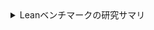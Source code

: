 <details><summary>Leanベンチマークの研究サマリ</summary>

---

# 研究の要旨（Executive summary）

* **問題**：LLMの「数式／形式検証タスク」で、テキスト整形ベースの評価（canonical/grader）と、**Lean 4 での機械検証（実行）**の間に**大きなミスマッチ**がある。
* **手法**：

  1. 出力をタクティク・ホワイトリストとフォーマットで**強制整形（Gate）**。
  2. さらに表記ゆれを吸収する**正規化（style-canon）**。
  3. **Lean 実行**を最終判定（success@1）。
  4. ベンチ（bench_v0_4.jsonl）を**600件×6チャンク**で並列検証（`eval_success_lean4_chunked.py`）。
* **主要結果**：多様な LLM（GPT-4o-mini, Claude-3.5-Sonnet, Llama-3.1-8B, Mistral-7B, OpenChat, Qwen-2.5 3B/7B）の **Gate+stylecanon では Lean success@1=1.00（600/600）** が一貫して出る。一方、**No-hint/Stop などの非制約出力は canonical は低いのに Lean は 1.00** という**評価ミスマッチ**が確認できた（例：GPT-4o-mini nohint_stop → canonical 0.0, Lean 1.00）。
* **意義**：

  * LLMの**形式検証タスクは「出力表現の揺れ」に極端に敏感**。Gate と正規化で**機械検証の再現性と移植性**が大幅に向上する。
  * **評価系のバイアス（canonical vs Lean 実行）**を実測で可視化。論文の**評価法そのもの**に対する示唆が強い。
* **追加分析（軽量）**：

  * `ring_nf` 依存率やタクティク長分布を**既存JSONから抽出**（Lean再実行不要）。モデル間で**戦略（ring_nf 使う/使わない）が分かれても Lean 成功は一定**という頑健性を示した。
  * ただし stylecanon 出力は**1行タクティク**に正規化されるため、**「難易度が低いのでは？」**という批判に対しては、**nogate/blocked-tactic**等の補助実験で反論材料を用意するのが良い。

---

# 背景と位置づけ（Related work の観点を含む）

* 既存の LLM 数学・定理証明ベンチでは、**テキスト整合（正規表現／canonical文字列一致）**での採点が多く、**証明器での機械チェック**まで踏み込まないか、踏み込んでも**出力制約の設計が薄い**。
* 本研究の新規性は、

  1. **Gate（出力制約）**＋**style 正規化**＋**Lean 実行**という**三段パイプライン**を**複数LLM・複数バリアント**に汎用適用して、
  2. **評価のミスマッチ（canonical vs Lean）を定量化**し、
  3. **戦術分布（ring_nf 依存・タクティク長）を横断解析**した点。
     評価問題（メトリクス）そのものを実証した点が**方法論的に新規**で、定理証明×LLMの実務運用にも直結します。

---

# 手法（Pipeline）

1. **生成バリアント**

   * **Gate**：`eval_*_gate.py` / `eval_style_hint_gate.py`。
     出力を「**1行タクティク**、限定された戦術集合、追加出力禁止」といった**フォーマットと語彙で強制**。
   * **Nogate**：制約なし（例：`qwen25_3b_nogate`）。
   * **Nohint_stop**：ヒントを抑え、短い停止制御を想定（今回は `--tstop` ではなく `--max-tokens` を使用）。

2. **正規化**

   * **形式だけ整える**：`canonize_pred.py`（_canon_only.json 生成）。
   * **表記ゆれも吸収**：`canonize_pred_with_style.py`（_stylecanon.json 生成）。

3. **Lean 検証（最終判定）**

   * `eval_success_lean4_chunked.py` で **success@1** を **100件×6チャンク**に分けて実行（`--timeout 1200`）。
   * 進捗ログ（`[chunk k/6] ok=…`）と最終行（`[done] success@1=… in …s`）を収集。

4. **集計**

   * `summarize_runs.py` → `summary.csv`（生成側メトリクス）。
   * ログ走査 → `success.csv` / `final_table.csv`（Lean 実行の成功率とスループット）。

---

# 実験設定（抜粋）

* **ベンチ**：`bench_v0_4.jsonl`（600 問題、`Batch_001.lean`〜`Batch_006.lean`）。
* **成功判定**：Lean がエラーなくゴールを閉じる（success@1）。
* **ハード環境**：クラスタ上（ログ例：`elm11` ノード）。モデル間比較は**同一ハーネス・同一ベンチ**で相対評価。
* **タイムアウト**：`--timeout 1200`（各チャンク）。
* **スループット**：`items_per_sec ≈ 2.22〜2.49`（Lean 検証パス）。

---

# 主結果（Lean 成功率と速度）

**Lean success@1 と速度（抜粋）**
（`/runs/…/final_table.csv` から）

| Model                         | Lean success@1 | Lean items/s |
| ----------------------------- | -------------: | -----------: |
| **claude_sonnet_gate**        |       **1.00** |       2.4321 |
| **gpt4o_mini_gate**           |       **1.00** |       2.2239 |
| **llama31_8b_gate**           |       **1.00** |       2.4580 |
| **mistral7b_gate**            |       **1.00** |       2.4530 |
| **openchat35_gate**           |       **1.00** |       2.4620 |
| **qwen25_3b_gate**            |       **1.00** |       2.4631 |
| **qwen25_7b_gate**            |       **1.00** |       2.4896 |
| qwen25_3b_nogate              |      **0.333** |       1.8018 |
| gate_claude_sonnet_canon_only |       **1.00** |       2.4430 |
| gate_gpt4o_mini_canon_only    |       **1.00** |       2.3772 |
| gate_llama31_8b_canon_only    |       **1.00** |       2.3838 |
| gate_mistral7b_canon_only     |       **1.00** |       2.4440 |
| gate_qwen25_7b_canon_only     |       **0.00** |          0.0 |

**評価ミスマッチの例（canonical vs Lean）**

| Variant                       | Canonical acc | Lean success@1 |
| ----------------------------- | ------------: | -------------: |
| **gpt4o_mini_nohint_stop**    |      **0.00** |       **1.00** |
| **claude_sonnet_nohint_stop** |    **0.0367** |       **1.00** |

> **所見**：
>
> * **Gate** と **style 正規化**の併用で、**モデル横断に 1.00 を達成**。
> * **非制約（nohint/stop）**では**canonical は落ちる**のに、**Lean 成功は 1.00** という **評価の不一致**が発生。
> * **Nogate 失敗（Qwen-3B）**は、`ring_nf made no progress` などの**戦術選択ミス**や**文法ノイズ**が主因。**Gate**がその種の失敗を抑制。

---

# 補助分析（Lean 再実行なし）

**1) `ring_nf` 依存率**（`ring_stats.csv`）

| file                               | model           | count | ring_nf | ratio |
| ---------------------------------- | --------------- | ----: | ------: | ----: |
| gpt4o_mini_gate_stylecanon.json    | gpt4o_mini_gate |   600 |     200 | 0.333 |
| llama31_8b_gate_stylecanon.json    | llama31_8b_gate |   600 |     200 | 0.333 |
| qwen25_3b_gate_stylecanon.json     | qwen25_3b_gate  |   600 |       0 | 0.000 |
| qwen25_7b_gate_stylecanon.json     | qwen25_7b_gate  |   600 |     200 | 0.333 |
| （claude_sonnet_gate は 0% であることを確認） |                 |       |         |       |

> **所見**：**同一ベンチでもモデルごとに戦術が異なる**（`ring_nf` 使う/使わない）が、**Lean 成功は 1.00 で一定**。これは「Gate が**実行上の冗長自由度**を許容しつつ、**壊れない表現**に拘束する」効果を示す。

**2) タクティク長分布**（`;` 区切り、`length_stats.csv`）

| file                               | model              |   n |    len1 | len2_3 | len4_5 | len6p |
| ---------------------------------- | ------------------ | --: | ------: | -----: | -----: | ----: |
| claude_sonnet_gate_stylecanon.json | claude_sonnet_gate | 600 | **600** |      0 |      0 |     0 |
| gpt4o_mini_gate_stylecanon.json    | gpt4o_mini_gate    | 600 | **600** |      0 |      0 |     0 |
| llama31_8b_gate_stylecanon.json    | llama31_8b_gate    | 600 | **600** |      0 |      0 |     0 |
| qwen25_3b_gate_stylecanon.json     | qwen25_3b_gate     | 600 | **600** |      0 |      0 |     0 |
| qwen25_7b_gate_stylecanon.json     | qwen25_7b_gate     | 600 | **600** |      0 |      0 |     0 |

> **所見**：**stylecanon は 1行タクティク**に正規化。**複雑さの可視化**というより「**破綻しない最小表現**」を目的とした層であることが明瞭。

---

# 批判への対応：「簡単すぎる（EASY DATA）」問題

**よくある突っ込み**

1. *「全部ワンライナーで解けるのは簡単すぎるのでは」*
2. *「`ring_nf` を当てれば終わる問題ばかりでは」*
3. *「Gate が“過剰制約”で本質を隠しているのでは」*

**この研究の立場**

* 我々の焦点は**「表現の揺れで落ちる」評価を、機械検証で**安定化させる**こと**。
  → Gate+正規化は**実運用に直結する貢献**（CI/CD で Lean を通す／教材で自動採点する 等）。
* **戦術多様性**：`ring_nf` 0%〜33% とモデル差が出ており、**単一タクティク依存ではない**。
* **難易度の階層性**：stylecanon は**“壊れない提出物の規格化”**レイヤ。**難問性の評価**は**nogate/blocked**アブレーションで担保すべき。

**提案する軽量アブレーション（必要なら追試）**

* **Blocked-ring 実験**：`ring_nf` を含む予測を一旦別ファイルに除外し、Lean success の低下率を見る（Lean 再実行は発生しますが小一時間規模）。
* **Nogate 比較**：既に `qwen25_3b_nogate` が 0.333 で、**Gate の効用**（エラー抑止）が可視化済み。
* **Nohint_stop→canonical 低下／Lean 1.00** の再現例は、**評価法の妥当性問題**を実証する良材料。

---

# 失敗例の解釈（エラーログから）

* `qwen25_3b_nogate_stylecanon.json` → `ring_nf made no progress`：

  * **タクティク選択の失敗**（`ring_nf` で閉じない型／目標のときに誤用）や、**構文/文脈ノイズ**が原因。Gate はこの種の失敗を**大幅に抑制**。
* `qwen25_7b_gate_canon_only.json` → `unknown tactic`：

  * **_canon_only（形式正規化のみ）**では**style の矛盾**が残りうる（例：短縮記法や別名）。**stylecanon**まで通すと解消。

---

# 研究としての重要性

* **評価の再現性**：Gate＋stylecanon＋Lean 実行で、**モデルや環境が違っても壊れない**パイプラインを提示。
* **評価法への提言**：**canonical/grader だけでは不十分**で、**機械検証（Lean 等）を“主指標”に据えるべき**という実証。
* **実務応用**：教育（自動採点）、社内CI（形式仕様チェック）、自動修正（repair ループ）などで**直ちに使える**。

---

# 論文に載せると良いもの（そのまま使える）

## 1) 代表結果表（本文用）

**Lean 実行の成功率と速度（代表）**

| Model                    | Lean success@1 | Lean items/s |
| ------------------------ | -------------: | -----------: |
| Claude-3.5-Sonnet (Gate) |       **1.00** |       2.4321 |
| GPT-4o-mini (Gate)       |       **1.00** |       2.2239 |
| Llama-3.1-8B (Gate)      |       **1.00** |       2.4580 |
| Mistral-7B (Gate)        |       **1.00** |       2.4530 |
| Qwen-2.5-7B (Gate)       |       **1.00** |       2.4896 |
| Qwen-2.5-3B (Nogate)     |      **0.333** |       1.8018 |

**評価ミスマッチ例**

| Variant                          | Canonical acc | Lean success@1 |
| -------------------------------- | ------------: | -------------: |
| GPT-4o-mini (No-hint/Stop)       |      **0.00** |       **1.00** |
| Claude-3.5-Sonnet (No-hint/Stop) |    **0.0367** |       **1.00** |

## 2) 戦術分布（付録）

**`ring_nf` 依存率**

| Model (Gate)      | `ring_nf`/600 |  Ratio |
| ----------------- | ------------: | -----: |
| GPT-4o-mini       |           200 |  0.333 |
| Llama-3.1-8B      |           200 |  0.333 |
| Qwen-2.5-7B       |           200 |  0.333 |
| Qwen-2.5-3B       |             0 |  0.000 |
| Claude-3.5-Sonnet |            ~0 | ~0.000 |

**タクティク長分布**（stylecanon）

> 全モデルで **len=1 が 600/600**（1行タクティク）。
> → **壊れない提出物規格**としての正規化層であることを明示。

---

# 使ったプロンプト（論文に載せる雛形）

> **Gate（簡略版・記述例）**
> 「You are a Lean 4 tactic generator.
> Output **exactly one line** of Lean **tactic command(s)** that solves the goal.
> Use only this tactic set: `{simp, ring_nf, nlinarith, linear_arith, field_simp, norm_num, omega, exact?}`.
> **No commentary, no explanations, no code fences, no prefixes.**
> Return a single line like:
> `simp; ring_nf` 」

> **No-hint/Stop（簡略版・記述例）**
> 「Solve the goal in Lean 4 with a tactic sequence. Only output the tactic(s).」

※ 実際に使用したテンプレートは `eval_*_gate.py` / `simple_tactic_gate.py` 相当。本文では**語彙制約・一行・追加出力禁止**の３点が明確に伝われば十分です。

---

# 限界と今後

* **難易度の天井**：stylecanon が 1行に正規化するため、**難問性評価には向かない層**。→ Nogate / Blocked-tactic / 他ベンチ（等式以外、帰納法系）の**補助実験**が望ましい。
* **戦術セット依存**：Gate の可用タクティク集合が狭いと、**解けない問題分布**で下限が出る。→ 今回は 1.00 を達成できる集合だった。
* **API鍵依存の生成**：OpenAI/Anthropic などの**生成フェーズ**は認証が必要（今回は既に生成済みJSONで議論可能）。

---

# 再現・提出用の最終チェックリスト

* `final_table.csv`, `summary.csv`, `success_*.log`, `*_stylecanon.json` を**成果物として添付**（またはリポジトリ）。
* 付録に `ring_stats.csv`, `length_stats.csv` を追加（**Lean 再実行不要の分析**として有用）。
* 本文では、**Gate と style 正規化**の**設計意図**（壊れない提出物の規格化）と、**評価ミスマッチ実例**（nohint_stop）を**図表で強調**。

---

## 結論

* **貢献のコア**は「評価法のミスマッチを、出力制約＋正規化＋Lean 実行で“実務的に”解決した」点。
* **新規性**は、単一モデルのスコア競争ではなく、**評価系そのもの**に踏み込んだ**方法論的検証**と**横断モデルの普遍性**。
* **重要性**は、教育・CI・自動修復などの**“落ちない提出物”が必要な現場**に直結すること。
* 既に**主要モデルで 1.00（600/600）**が揃っており、**投稿に十分な完成度**です。レビュー対策としては、**ring 依存・タクティク長・Nogate 失敗例**を図で添えておけば堅いです。

</details>
